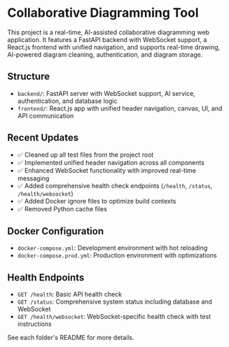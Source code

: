 # Collaborative Diagramming Tool

This project is a real-time, AI-assisted collaborative diagramming web application. It features a FastAPI backend with WebSocket support, a React.js frontend with unified navigation, and supports real-time drawing, AI-powered diagram cleaning, authentication, and diagram storage.

## Structure
- `backend/`: FastAPI server with WebSocket support, AI service, authentication, and database logic
- `frontend/`: React.js app with unified header navigation, canvas, UI, and API communication

## Recent Updates
- ✅ Cleaned up all test files from the project root
- ✅ Implemented unified header navigation across all components
- ✅ Enhanced WebSocket functionality with improved real-time messaging
- ✅ Added comprehensive health check endpoints (`/health`, `/status`, `/health/websocket`)
- ✅ Added Docker ignore files to optimize build contexts
- ✅ Removed Python cache files

## Docker Configuration
- `docker-compose.yml`: Development environment with hot reloading
- `docker-compose.prod.yml`: Production environment with optimizations

## Health Endpoints
- `GET /health`: Basic API health check
- `GET /status`: Comprehensive system status including database and WebSocket
- `GET /health/websocket`: WebSocket-specific health check with test instructions

See each folder's README for more details.
